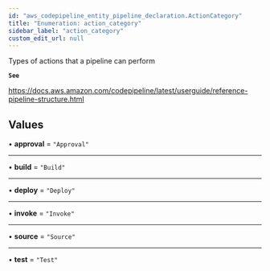 ```yaml
---
id: "aws_codepipeline_entity_pipeline_declaration.ActionCategory"
title: "Enumeration: action_category"
sidebar_label: "action_category"
custom_edit_url: null
---
```


Types of actions that a pipeline can perform

**`See`**

https://docs.aws.amazon.com/codepipeline/latest/userguide/reference-pipeline-structure.html

## Values

• **approval** = ``"Approval"``

___

• **build** = ``"Build"``

___

• **deploy** = ``"Deploy"``

___

• **invoke** = ``"Invoke"``

___

• **source** = ``"Source"``

___

• **test** = ``"Test"``
